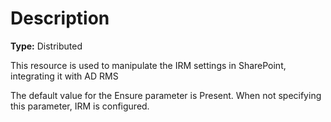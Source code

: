 # Description

**Type:** Distributed

This resource is used to manipulate the IRM settings in SharePoint, integrating
it with AD RMS

The default value for the Ensure parameter is Present. When not specifying this
parameter, IRM is configured.
